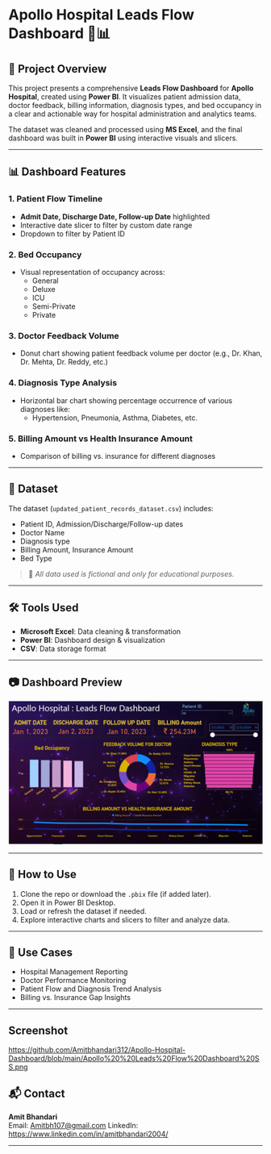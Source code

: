  # Apollo Hospital Leads Flow Dashboard 🏥📊

## 📌 Project Overview

This project presents a comprehensive **Leads Flow Dashboard** for **Apollo Hospital**, created using **Power BI**. It visualizes patient admission data, doctor feedback, billing information, diagnosis types, and bed occupancy in a clear and actionable way for hospital administration and analytics teams.

The dataset was cleaned and processed using **MS Excel**, and the final dashboard was built in **Power BI** using interactive visuals and slicers.

---

## 📊 Dashboard Features

### 1. **Patient Flow Timeline**
- **Admit Date, Discharge Date, Follow-up Date** highlighted
- Interactive date slicer to filter by custom date range
- Dropdown to filter by Patient ID

### 2. **Bed Occupancy**
- Visual representation of occupancy across:
  - General
  - Deluxe
  - ICU
  - Semi-Private
  - Private

### 3. **Doctor Feedback Volume**
- Donut chart showing patient feedback volume per doctor (e.g., Dr. Khan, Dr. Mehta, Dr. Reddy, etc.)

### 4. **Diagnosis Type Analysis**
- Horizontal bar chart showing percentage occurrence of various diagnoses like:
  - Hypertension, Pneumonia, Asthma, Diabetes, etc.

### 5. **Billing Amount vs Health Insurance Amount**
- Comparison of billing vs. insurance for different diagnoses

---

## 📁 Dataset

The dataset (`updated_patient_records_dataset.csv`) includes:
- Patient ID, Admission/Discharge/Follow-up dates
- Doctor Name
- Diagnosis type
- Billing Amount, Insurance Amount
- Bed Type

> 📌 *All data used is fictional and only for educational purposes.*

---

## 🛠️ Tools Used

- **Microsoft Excel**: Data cleaning & transformation
- **Power BI**: Dashboard design & visualization
- **CSV**: Data storage format

---

## 📷 Dashboard Preview

![Apollo Hospital Leads Flow Dashboard](https://github.com/Amitbhandari312/Apollo-Hospital-Dashboard/blob/main/Apollo%20%20Leads%20Flow%20Dashboard%20SS.png)

---

## 🚀 How to Use

1. Clone the repo or download the `.pbix` file (if added later).
2. Open it in Power BI Desktop.
3. Load or refresh the dataset if needed.
4. Explore interactive charts and slicers to filter and analyze data.

---

## 📌 Use Cases

- Hospital Management Reporting
- Doctor Performance Monitoring
- Patient Flow and Diagnosis Trend Analysis
- Billing vs. Insurance Gap Insights

---
## Screenshot 
https://github.com/Amitbhandari312/Apollo-Hospital-Dashboard/blob/main/Apollo%20%20Leads%20Flow%20Dashboard%20SS.png


## 📬 Contact

**Amit Bhandari**  
Email: Amitbh107@gmail.com 
LinkedIn: https://www.linkedin.com/in/amitbhandari2004/

---
